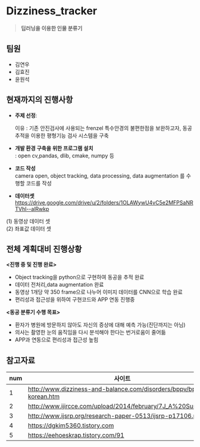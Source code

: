 # Dizziness_tracker


>**딥러닝을 이용한 인물 분류기** 

<h2> 팀원</h2>
<ul>
  <li>김연우</li>
  <li>김효진</li>
  <li>윤원석</li>
</ul>

</hr>

<h2>현재까지의 진행사항</h2>

* **주제 선정**: <br>

  이유 :  기존 안진검사에 사용되는 frenzel 특수안경의 불편한점을 보완하고자, 동공추적을 이용한 평형기능 검사 시스템을 구축

* **개발 환경 구축을 위한 프로그램 설치** <br>
: open cv,pandas, dlib, cmake, numpy 등

* **코드 작성** <br>
camera open, object tracking, data processing, data augmentation 를 수행할 코드를 작성

* **데이터셋** https://drive.google.com/drive/u/2/folders/1OLAWywU4vC5e2MFPSaNRTVhl--alRwkp <br>

(1) 동영상 데이터 셋 <br>
(2) 좌표값 데이터 셋 <br>

<h2>전체 계획대비 진행상황</h2> 

 **<진행 중 및 진행 완료>**
 * Object tracking을 python으로 구현하여 동공을 추적 완료 <br>
 * 데이터 전처리,data augmentation 완료 <br>
 * 동영상 1개당 약 350 frame으로 나누어 이미지 데이터를 CNN으로 학습 완료  <br>
 * 편리성과 접근성을 위하여 구현코드와 APP 연동 진행중<br>

 **<동공 분류기 수행 목표>**
 * 환자가 병원에 방문하지 않아도 자신의 증상에 대해 예측 가능(진단까지는 아님) <br>
 * 의사는 촬영한 눈의 움직임을 다시 분석해야 한다는 번거로움이 줄어듦 <br>
 * APP과 연동으로 편리성과 접근성 높힘<br>



<h2>참고자료</h2>

num| 사이트
--------- | ---------
1 | http://www.dizziness-and-balance.com/disorders/bppv/bppv-korean.htm
2 | http://www.ijircce.com/upload/2014/february/7J_A%20Survey.pdf
3 | http://www.ijsrp.org/research-paper-0513/ijsrp-p17106.pdf
4 | https://dgkim5360.tistory.com
5 | https://eehoeskrap.tistory.com/91
